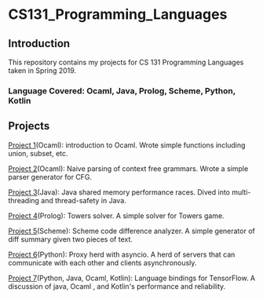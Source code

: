 # CS131_Programming_Languages

## Introduction
This repository contains my projects for CS 131 Programming Languages taken in Spring 2019.

### Language Covered: Ocaml, Java, Prolog, Scheme, Python, Kotlin

## Projects
[Project 1](https://github.com/Luke-ZL/CS131/tree/master/HW1)(Ocaml): introduction to Ocaml. Wrote simple functions including union, subset, etc.

[Project 2](https://github.com/Luke-ZL/CS131/tree/master/HW2)(Ocaml): Naive parsing of context free grammars. Wrote a simple parser generator for CFG.

[Project 3](https://github.com/Luke-ZL/CS131/tree/master/HW3)(Java): Java shared memory performance races. Dived into multi-threading and thread-safety in Java.

[Project 4](https://github.com/Luke-ZL/CS131/tree/master/HW4)(Prolog): Towers solver. A simple solver for Towers game.

[Project 5](https://github.com/Luke-ZL/CS131/tree/master/HW5)(Scheme): Scheme code difference analyzer. A simple generator of diff summary given two pieces of text.

[Project 6](https://github.com/Luke-ZL/CS131/tree/master/project)(Python): Proxy herd with asyncio. A herd of servers that can communicate with each other and clients asynchronously.

[Project 7](https://github.com/Luke-ZL/CS131/tree/master/HW6)(Python, Java, Ocaml, Kotlin): Language bindings for TensorFlow. A discussion of java, Ocaml , and Kotlin's performance and reliability.
